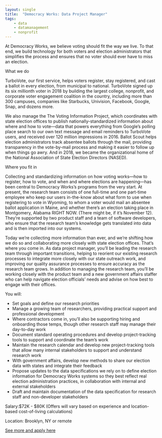 ```yaml
---
layout: single
title:  "Democracy Works: Data Project Manager"
tags: 
    - data
    - datamanagement
    - nonprofit
---
```


At Democracy Works, we believe voting should fit the way we live. To that end, we build technology for both voters and election administrators that simplifies the process and ensures that no voter should ever have to miss an election.

What we do

TurboVote, our first service, helps voters register, stay registered, and cast a ballot in every election, from municipal to national. TurboVote signed up its six millionth voter in 2018 by building the largest college, nonprofit, and corporate voter engagement coalition in the country, including more than 300 campuses, companies like Starbucks, Univision, Facebook, Google, Snap, and dozens more. 

We also manage the The Voting Information Project, which coordinates with state election offices to publish nationally-standardized information about where and how to vote—data that powers everything from Google’s polling place search to our own text message and email reminders to TurboVote users, and received over 120 million impressions in 2016. Ballot Scout helps election administrators track absentee ballots through the mail, providing transparency in the vote-by-mail process and making it easier to follow up when things go awry. And in 2018, we became the organizational home of the National Association of State Election Directors (NASED). 


Where you fit in

Collecting and standardizing information on how voting works—how to register, how to vote, and when and where elections are happening—has been central to Democracy Works’s programs from the very start. At present, the research team consists of one full-time and one part-time employee who keep our users in-the-know about what form to use when registering to vote in Wyoming, to whom a voter would mail an absentee ballot application in Maine, and whether there’s an election taking place in Montgomery, Alabama RIGHT NOW. (There might be, if it’s November 12). They’re supported by two product staff and a team of software developers, who ensure that the research team’s knowledge gets translated into data and is then imported into our systems.

Today we’re collecting more information than ever, and we’re shifting how we do so and collaborating more closely with state election offices. That’s where you come in. As data project manager, you’ll be leading the research team through important transitions, helping to reorient our existing research processes to integrate more closely with our state outreach work, and improving our quality assurance processes to ensure accuracy as the research team grows. In addition to managing the research team, you’ll be working closely with the product team and a new government affairs staffer who can help navigate election officials’ needs and advise on how best to engage with their offices.

You will:
* Set goals and define our research priorities
* Manage a growing team of researchers, providing practical support and professional development
* Where contractors come in, you’ll also be supporting hiring and onboarding those temps, though other research staff may manage their day-to-day work
* Document standard operating procedures and develop project-tracking tools to support and coordinate the team’s work
* Maintain the research calendar and develop new project-tracking tools that allow many internal stakeholders to support and understand research work
* With government affairs, develop new methods to share our election data with states and integrate their feedback
* Propose updates to the data specifications we rely on to define election information for Democracy Works systems so they best reflect real election administration practices, in collaboration with internal and external stakeholders 
* Draft and maintain documentation of the data specification for research staff and non-developer stakeholders


Salary:$72K - $80K (Offers will vary based on experience and location-based cost-of-living calculations)


Location:  Brooklyn, NY or remote


[See more and apply here](https://hire.withgoogle.com/public/jobs/democracyworks/view/P_AAAAAAGAAFGDsRJZIFWkEf)
